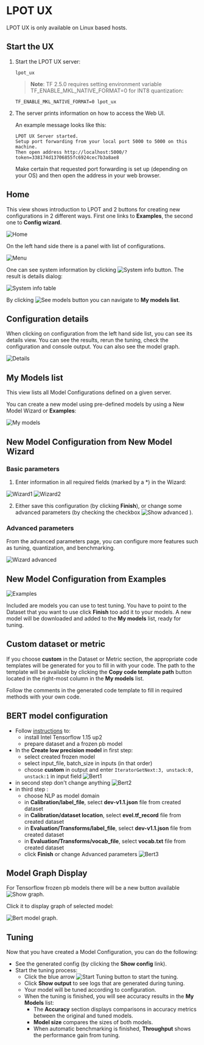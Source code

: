 LPOT UX
=======

LPOT UX is only available on Linux based hosts.

## Start the UX

1. Start the LPOT UX server:

   ```shell
   lpot_ux
   ```
   > **Note**: TF 2.5.0 requires setting environment variable TF_ENABLE_MKL_NATIVE_FORMAT=0 for INT8 quantization:
    ```shell
    TF_ENABLE_MKL_NATIVE_FORMAT=0 lpot_ux
    ```

2. The server prints information on how to access the Web UI.

   An example message looks like this: 

   ```text
   LPOT UX Server started.
   Setup port forwarding from your local port 5000 to 5000 on this machine.
   Then open address http://localhost:5000/?token=338174d13706855fc6924cec7b3a8ae8
   ```

   Make certain that requested port forwarding is set up (depending on your OS) and then open the address in your web browser.

## Home

This view shows introduction to LPOT and 2 buttons for creating new configurations in 2 different ways. First one links to **Examples**, the second one to **Config wizard**.

![Home](imgs/ux/home.png "Home")

On the left hand side there is a panel with list of configurations.

![Menu](imgs/ux/menu.png "Menu")

One can see system information by clicking ![System info](imgs/ux/system_info.png "System info") button. The result is details dialog:

![System info table](imgs/ux/system_info_table.png "System info table") 

By clicking ![See models](imgs/ux/see_models.png "See models")  button you can navigate to **My models list**.


## Configuration details

When clicking on configuration from the left hand side list, you can see its details view. You can see the results, rerun the tuning, check the configuration and console output. You can also see the model graph.

![Details](imgs/ux/details.png "Details")


## My Models list

This view lists all Model Configurations defined on a given server. 

You can create a new model using pre-defined models by using a New Model Wizard or **Examples**:

![My models](imgs/ux/my_models.png "My models")

## New Model Configuration from New Model Wizard
### Basic parameters

1. Enter information in all required fields (marked by a *) in the Wizard: 

![Wizard1](imgs/ux/wizard1.png "Wizard1")
![Wizard2](imgs/ux/wizard2.png "Wizard2")

2. Either save this configuration (by clicking **Finish**), or change some advanced parameters (by checking the checkbox ![Show advanced](imgs/ux/show_advanced.png "Show advanced")
).

### Advanced parameters

From the advanced parameters page, you can configure more features such as tuning, quantization, and benchmarking. 

![Wizard advanced](imgs/ux/wizard_advanced.png "Wizard advanced")

## New Model Configuration from Examples

![Examples](imgs/ux/examples.png "Examples")

Included are models you can use to test tuning. You have to point to the Dataset that you want to use click **Finish** too add it to your models. A new model will be downloaded and added to the **My models** list, ready for tuning.

## Custom dataset or metric

If you choose **custom** in the Dataset or Metric section, the appropriate code templates will be generated for you to fill in with your code. The path to the template will be available by clicking the **Copy code template path** button located in the right-most column in the **My models** list.

Follow the comments in the generated code template to fill in required methods with your own code.

## BERT model configuration
* Follow [instructions](../examples/tensorflow/nlp/bert_large_squad/README.md) to:
   * install Intel Tensorflow 1.15 up2
   * prepare dataset and a frozen pb model 
* In the **Create low precision model** in first step:
   * select created frozen model
   * select input_file, batch_size in inputs (in that order)
   * choose **custom** in output and enter `IteratorGetNext:3, unstack:0, unstack:1` in input field
![Bert1](imgs/ux/bert1.png "Bert1")
* in second step don't change anything
![Bert2](imgs/ux/bert2.png "Bert2")
* in third step :
   * choose NLP as model domain
   * in **Calibration/label_file**, select **dev-v1.1.json** file from created dataset
   * in **Calibration/dataset location**, select **evel.tf_record** file from created dataset
   * in **Evaluation/Transforms/label_file**, select **dev-v1.1.json** file from created dataset  
   * in **Evaluation/Transforms/vocab_file**, select **vocab.txt** file from created dataset
   * click **Finish** or change Advanced parameters
![Bert3](imgs/ux/bert3.png "Bert3")
 

## Model Graph Display
For Tensorflow frozen pb models there will be a new button available ![Show graph](imgs/ux/show_graph_button.png "Show graph").

Click it to display graph of selected model:

![Bert model graph](imgs/ux/graph_bert.png "Bert model graph").


## Tuning

Now that you have created a Model Configuration, you can do the following:

* See the generated config (by clicking the **Show config** link).
* Start the tuning process:
  * Click the blue arrow ![Start Tuning button](imgs/ux/tuning_start.png "Start tuning") to start the tuning.
  * Click **Show output** to see logs that are generated during tuning.
  * Your model will be tuned according to configuration.
  * When the tuning is finished, you will see accuracy results in the **My Models** list:
      - The **Accuracy** section displays comparisons in accuracy metrics between the original and tuned models.
      - **Model size** compares the sizes of both models.
      - When automatic benchmarking is finished, **Throughput** shows the performance gain from tuning. 
